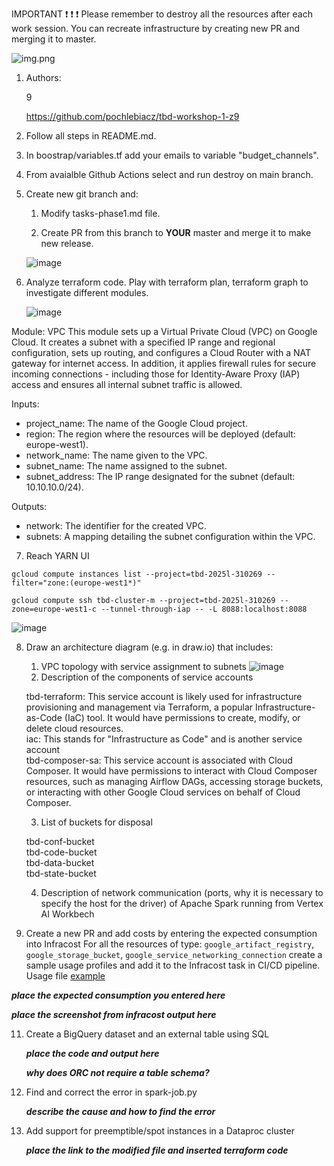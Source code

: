 IMPORTANT ❗ ❗ ❗ Please remember to destroy all the resources after each work session. You can recreate infrastructure by creating new PR and merging it to master.
  
![img.png](doc/figures/destroy.png)

1. Authors:

   9

   https://github.com/pochlebiacz/tbd-workshop-1-z9
   
2. Follow all steps in README.md.

3. In boostrap/variables.tf add your emails to variable "budget_channels".

4. From avaialble Github Actions select and run destroy on main branch.
   
5. Create new git branch and:
    1. Modify tasks-phase1.md file.
    
    2. Create PR from this branch to **YOUR** master and merge it to make new release. 
    
    ![image](https://github.com/user-attachments/assets/b93fba07-fb71-44ae-8371-27473b43e070)

6. Analyze terraform code. Play with terraform plan, terraform graph to investigate different modules.

    ![image](https://github.com/user-attachments/assets/9bd1083f-3f7f-4e28-ae00-7eea759191c9)

Module: VPC
This module sets up a Virtual Private Cloud (VPC) on Google Cloud. It creates a subnet with a specified IP range and regional configuration, sets up routing, and configures a Cloud Router with a NAT gateway for internet access. In addition, it applies firewall rules for secure incoming connections - including those for Identity-Aware Proxy (IAP) access and ensures all internal subnet traffic is allowed.

Inputs:
- project_name: The name of the Google Cloud project.
- region: The region where the resources will be deployed (default: europe-west1).
- network_name: The name given to the VPC.
- subnet_name: The name assigned to the subnet.
- subnet_address: The IP range designated for the subnet (default: 10.10.10.0/24).

Outputs:
- network: The identifier for the created VPC.
- subnets: A mapping detailing the subnet configuration within the VPC.
   
7. Reach YARN UI
   
```gcloud compute instances list --project=tbd-2025l-310269 --filter="zone:(europe-west1*)"```

```gcloud compute ssh tbd-cluster-m --project=tbd-2025l-310269 --zone=europe-west1-c --tunnel-through-iap -- -L 8088:localhost:8088```

   ![image](https://github.com/user-attachments/assets/51323a5e-f96f-4f62-891f-db5754ca8735)

8. Draw an architecture diagram (e.g. in draw.io) that includes:
    1. VPC topology with service assignment to subnets
  ![image](https://github.com/user-attachments/assets/58e7fb7c-4422-4e24-89dd-dd70bcf1840a)
    2. Description of the components of service accounts

      tbd-terraform: This service account is likely used for infrastructure provisioning and management via Terraform, a popular Infrastructure-as-Code (IaC) tool. It would have permissions       to create, modify, or delete cloud resources.<br />
      iac: This stands for "Infrastructure as Code" and is another service account<br />
      tbd-composer-sa: This service account is associated with Cloud Composer. It would have permissions to interact with Cloud Composer resources, such as managing Airflow DAGs, accessing        storage buckets, or interacting with other Google Cloud services on behalf of Cloud Composer.

    3. List of buckets for disposal

      tbd-conf-bucket<br />
      tbd-code-bucket<br />
      tbd-data-bucket<br />
      tbd-state-bucket

    4. Description of network communication (ports, why it is necessary to specify the host for the driver) of Apache Spark running from Vertex AI Workbech

10. Create a new PR and add costs by entering the expected consumption into Infracost
For all the resources of type: `google_artifact_registry`, `google_storage_bucket`, `google_service_networking_connection`
create a sample usage profiles and add it to the Infracost task in CI/CD pipeline. Usage file [example](https://github.com/infracost/infracost/blob/master/infracost-usage-example.yml) 

   ***place the expected consumption you entered here***

   ***place the screenshot from infracost output here***

11. Create a BigQuery dataset and an external table using SQL
    
    ***place the code and output here***
   
    ***why does ORC not require a table schema?***

12. Find and correct the error in spark-job.py

    ***describe the cause and how to find the error***

13. Add support for preemptible/spot instances in a Dataproc cluster

    ***place the link to the modified file and inserted terraform code***
    
    
